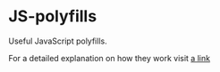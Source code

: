 JS-polyfills
============

Useful JavaScript polyfills.

For a detailed explanation on how they work visit [a link](http://javascript.boxsheep.com/polyfills/)

